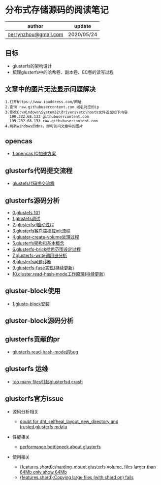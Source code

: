 #  分布式存储源码的阅读笔记

| author | update |
| ------ | ------ |
| perrynzhou@gmail.com | 2020/05/24 |

## 目标

- glusterfs的架构设计
- 梳理glusterfs中的哈希卷、副本卷、EC卷的读写过程

## 文章中的图片无法显示问题解决

```
1.打开https://www.ipaddress.com/网址
2.查询 raw.githubusercontent.com 域名对应的ip
3.修改C:\Windows\System32\drivers\etc\hosts文件追加如下内容
  199.232.68.133 githubusercontent.com
  199.232.68.133 raw.githubusercontent.com
4.刷新windows的dns，即可访问文章中的图片
```

## opencas
- [1.opencas IO加速方案](./document/opencas/OpenCAS缓存加速方案.md)

## glusterfs代码提交流程
- [glustefs代码提交流程](./document/glusterfs/glusterfs代码提交流程.md)

  
## glusterfs源码分析
- [0.glustefs 101](./document/glusterfs101-courses)
- [1.glustefs调试](./document/glusterfs/glusterfs调试.md)
- [2.glusterfsd启动过程](./document/glusterfs/glusterfsd启动过程.md)
- [3.glusterfs客户端挂载init流程](./document/glusterfs/glusterfs客户端挂载init流程.md)
- [4.gluster-create-volume处理过程](./document/glusterfs/gluster-create-volume处理过程.md)
- [5.glusterfs架构和基本概念](./document/glusterfs/glusterfs架构和基本概念.md)
- [6.glusterfs-brick哈希范围设定过程](./document/glusterfs/glusterfs-brick哈希范围设定过程.md)
- [7.glusterfs-write调用链分析](./document/glusterfs/glusterfs-write调用链分析.md)
- [8.glusterfs问题诊断](./document/glusterfs/glusterfs问题诊断.md)
- [9.glusterfs-fuse实现(持续更新)](./document/glusterfs/glusterfs-fuse实现.md)
- [10.cluster.read-hash-mode工作原理(持续更新)](./document/glusterfs/cluster.read-hash-mode工作原理.md)

## gluster-block使用
- [1.gluste-block安装](./document/gluster-block/gluste-block介绍.md)
## gluster-block源码分析


## glusterfs贡献的pr

- [glusterfs read-hash-mode的bug](https://github.com/gluster/glusterfs/commit/268faabed00995537394c04ac168c018167fbe27)

## glusterfs 运维

- [too many files引起glusterfsd crash](./document/glusterfs/glusterfsd出现crash的分析和总结.md)
  
## glusterfs官方issue

- 源码分析相关
  - [doubt for dht_selfheal_layout_new_directory and trusted.glusterfs.mdata](https://github.com/gluster/glusterfs/issues/1467)

- 性能相关
  - [performance bottleneck about glusterfs](https://github.com/gluster/glusterfs/issues/1462)
- 使用相关 
  - [{features.shard}:sharding-mount glusterfs volume, files larger than 64Mb only show 64Mb](https://github.com/gluster/glusterfs/issues/1384)
  - [{features.shard}:Copying large files (with shard on) fails](https://github.com/gluster/glusterfs/issues/1474)
